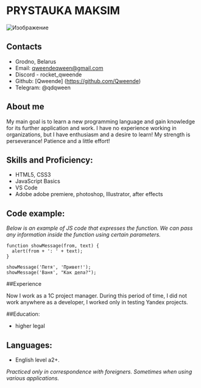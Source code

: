 # **PRYSTAUKA MAKSIM**


![Изображение](https://github.com/Qweende/rsschool-cv/blob/gh-pages/7bfc792837b7edef3dc28b02721c78e9.jpg)
## Сontacts

* Grodno, Belarus
* Email: qweendeqween@gmail.com 
* Discord - rocket_qweende
* Github: [Qweende] (https://github.com/Qweende)
* Telegram: @qdqween

## About me

My main goal is to learn a new programming language and gain knowledge for its further application and work. I have no experience working in organizations, but I have enthusiasm and a desire to learn! My strength is perseverance! Patience and a little effort!

## Skills and Proficiency:

* HTML5, CSS3
* JavaScript Basics
* VS Code
* Adobe adobe premiere, photoshop, Illustrator, after effects

## Code example:

*Below is an example of JS code that expresses the function. We can pass any information inside the function using certain parameters.*
```
function showMessage(from, text) { 
  alert(from + ': ' + text);
}

showMessage('Петя', 'Привет!'); 
showMessage('Ваня', "Как дела?"); 
```
##Experience

Now I work as a 1C project manager. During this period of time, I did not work anywhere as a developer, I worked only in testing Yandex projects.

##Education:

* higher legal


## Languages:
* English level a2+. 

*Practiced only in correspondence with foreigners. Sometimes when using various applications.*
